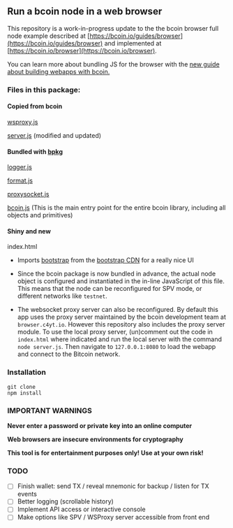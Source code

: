 ## Run a bcoin node in a web browser

This repository is a work-in-progress update to the the bcoin browser full node
example described at [https://bcoin.io/guides/browser](https://bcoin.io/guides/browser)
and implemented at [https://bcoin.io/browser](https://bcoin.io/browser).

You can learn more about bundling JS for the browser with the [new guide about
building webapps with bcoin.](https://bcoin.io/guides/webapp.html)

### Files in this package:

#### Copied from bcoin
[wsproxy.js](https://github.com/bcoin-org/bcoin/blob/master/browser/wsproxy.js)

[server.js](https://github.com/bcoin-org/bcoin/blob/master/browser/server.js)
(modified and updated)

#### Bundled with [bpkg](https://github.com/chjj/bpkg)
[logger.js](https://github.com/bcoin-org/blgr/blob/master/lib/logger.js)

[format.js](https://github.com/bcoin-org/blgr/blob/master/lib/format.js)

[proxysocket.js](https://github.com/bcoin-org/bcoin/blob/master/browser/src/proxysocket.js)

[bcoin.js](https://github.com/bcoin-org/bcoin/blob/master/lib/bcoin.js) (This is
the main entry point for the entire bcoin library, including all objects and primitives)

#### Shiny and new
index.html

- Imports [bootstrap](https://getbootstrap.com/) from the
[bootstrap CDN](https://www.bootstrapcdn.com/) for a really nice UI

- Since the bcoin package is now bundled in advance, the actual node object is
configured and instantiated in the in-line JavaScript of this file. This means
that the node can be reconfigured for SPV mode, or different networks like `testnet`.

- The websocket proxy server can also be reconfigured. By default this app uses
the proxy server maintained by the bcoin development team at `browser.c4yt.io`.
However this repository also includes the proxy server module. To use the local
proxy server, (un)comment out the code in `index.html` where indicated and run
the local server with the command `node server.js`. Then navigate to `127.0.0.1:8080`
to load the webapp and connect to the Bitcoin network.

### Installation

```
git clone
npm install
```

### IMPORTANT WARNINGS

**Never enter a password or private key into an online computer**

**Web browsers are insecure environments for cryptography**

**This tool is for entertainment purposes only! Use at your own risk!**

### TODO

- [ ] Finish wallet: send TX / reveal mnemonic for backup / listen for TX events
- [ ] Better logging (scrollable history)
- [ ] Implement API access or interactive console
- [ ] Make options like SPV / WSProxy server accessible from front end
